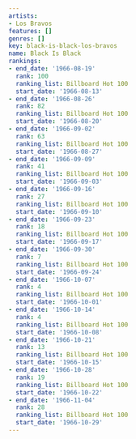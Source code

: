 ```yaml
---
artists:
- Los Bravos
features: []
genres: []
key: black-is-black-los-bravos
name: Black Is Black
rankings:
- end_date: '1966-08-19'
  rank: 100
  ranking_list: Billboard Hot 100
  start_date: '1966-08-13'
- end_date: '1966-08-26'
  rank: 82
  ranking_list: Billboard Hot 100
  start_date: '1966-08-20'
- end_date: '1966-09-02'
  rank: 63
  ranking_list: Billboard Hot 100
  start_date: '1966-08-27'
- end_date: '1966-09-09'
  rank: 41
  ranking_list: Billboard Hot 100
  start_date: '1966-09-03'
- end_date: '1966-09-16'
  rank: 27
  ranking_list: Billboard Hot 100
  start_date: '1966-09-10'
- end_date: '1966-09-23'
  rank: 18
  ranking_list: Billboard Hot 100
  start_date: '1966-09-17'
- end_date: '1966-09-30'
  rank: 7
  ranking_list: Billboard Hot 100
  start_date: '1966-09-24'
- end_date: '1966-10-07'
  rank: 4
  ranking_list: Billboard Hot 100
  start_date: '1966-10-01'
- end_date: '1966-10-14'
  rank: 4
  ranking_list: Billboard Hot 100
  start_date: '1966-10-08'
- end_date: '1966-10-21'
  rank: 13
  ranking_list: Billboard Hot 100
  start_date: '1966-10-15'
- end_date: '1966-10-28'
  rank: 19
  ranking_list: Billboard Hot 100
  start_date: '1966-10-22'
- end_date: '1966-11-04'
  rank: 28
  ranking_list: Billboard Hot 100
  start_date: '1966-10-29'
---
```


